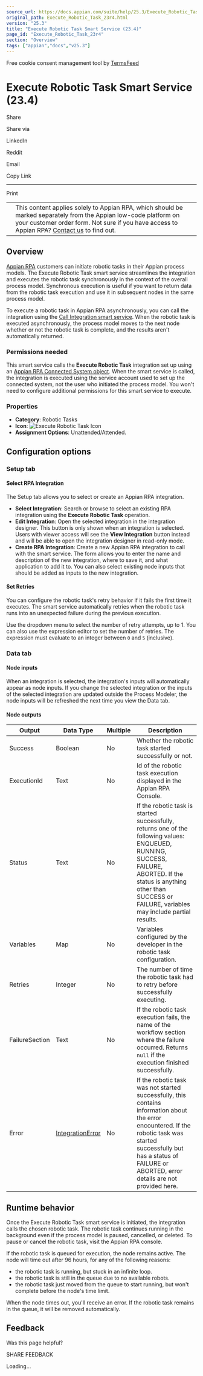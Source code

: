 ```yaml
---
source_url: https://docs.appian.com/suite/help/25.3/Execute_Robotic_Task_23r4.html
original_path: Execute_Robotic_Task_23r4.html
version: "25.3"
title: "Execute Robotic Task Smart Service (23.4)"
page_id: "Execute_Robotic_Task_23r4"
section: "Overview"
tags: ["appian","docs","v25.3"]
---
```



Free cookie consent management tool by [TermsFeed](https://www.termsfeed.com/)

# Execute Robotic Task Smart Service (23.4)

Share

Share via

LinkedIn

Reddit

Email

Copy Link

* * *

Print

<table><tbody><tr><td><i class="fa fa-check-square-o" aria-hidden="true"></i></td><td>This content applies solely to Appian RPA, which should be marked separately from the Appian low-code platform on your customer order form. Not sure if you have access to Appian RPA? <a href="https://appian.com/contact-us.html">Contact us</a> to find out.</td></tr></tbody></table>

## Overview

[Appian RPA](rpa-9.17/appian-rpa.html) customers can initiate robotic tasks in their Appian process models. The Execute Robotic Task smart service streamlines the integration and executes the robotic task synchronously in the context of the overall process model. Synchronous execution is useful if you want to return data from the robotic task execution and use it in subsequent nodes in the same process model.

To execute a robotic task in Appian RPA asynchronously, you can call the integration using the [Call Integration smart service](Call_Integration_Smart_Service.html). When the robotic task is executed asynchronously, the process model moves to the next node whether or not the robotic task is complete, and the results aren't automatically returned.

### Permissions needed

This smart service calls the **Execute Robotic Task** integration set up using an [Appian RPA Connected System object](appian-rpa-connected-system.html). When the smart service is called, the integration is executed using the service account used to set up the connected system, not the user who initiated the process model. You won't need to configure additional permissions for this smart service to execute.

### Properties

-   **Category**: Robotic Tasks
-   **Icon**: ![Execute Robotic Task Icon](images/Smart_Service_Icons/Execute_Robotic_Process.png)
-   **Assignment Options**: Unattended/Attended.

## Configuration options

### Setup tab

#### Select RPA Integration

The Setup tab allows you to select or create an Appian RPA integration.

-   **Select Integration**: Search or browse to select an existing RPA integration using the **Execute Robotic Task** operation.
-   **Edit Integration**: Open the selected integration in the integration designer. This button is only shown when an integration is selected. Users with viewer access will see the **View Integration** button instead and will be able to open the integration designer in read-only mode.
-   **Create RPA Integration**: Create a new Appian RPA integration to call with the smart service. The form allows you to enter the name and description of the new integration, where to save it, and what application to add it to. You can also select existing node inputs that should be added as inputs to the new integration.

#### Set Retries

You can configure the robotic task's retry behavior if it fails the first time it executes. The smart service automatically retries when the robotic task runs into an unexpected failure during the previous execution.

Use the dropdown menu to select the number of retry attempts, up to 1. You can also use the expression editor to set the number of retries. The expression must evaluate to an integer between `0` and `5` (inclusive).

### Data tab

#### Node inputs

When an integration is selected, the integration's inputs will automatically appear as node inputs. If you change the selected integration or the inputs of the selected integration are updated outside the Process Modeler, the node inputs will be refreshed the next time you view the Data tab.

#### Node outputs

| Output | Data Type | Multiple | Description |
| --- | --- | --- | --- |
| Success | Boolean | No | Whether the robotic task started successfully or not. |
| ExecutionId | Text | No | Id of the robotic task execution displayed in the Appian RPA Console. |
| Status | Text | No | If the robotic task is started successfully, returns one of the following values: ENQUEUED, RUNNING, SUCCESS, FAILURE, ABORTED. If the status is anything other than SUCCESS or FAILURE, variables may include partial results. |
| Variables | Map | No | Variables configured by the developer in the robotic task configuration. |
| Retries | Integer | No | The number of time the robotic task had to retry before successfully executing. |
| FailureSection | Text | No | If the robotic task execution fails, the name of the workflow section where the failure occurred. Returns `null` if the execution finished successfully. |
| Error | [IntegrationError](fnc_system_a_integrationerror.html) | No | If the robotic task was not started successfully, this contains information about the error encountered. If the robotic task was started successfully but has a status of FAILURE or ABORTED, error details are not provided here. |

## Runtime behavior

Once the Execute Robotic Task smart service is initiated, the integration calls the chosen robotic task. The robotic task continues running in the background even if the process model is paused, cancelled, or deleted. To pause or cancel the robotic task, visit the Appian RPA console.

If the robotic task is queued for execution, the node remains active. The node will time out after 96 hours, for any of the following reasons:

-   the robotic task is running, but stuck in an infinite loop.
-   the robotic task is still in the queue due to no available robots.
-   the robotic task just moved from the queue to start running, but won't complete before the node's time limit.

When the node times out, you'll receive an error. If the robotic task remains in the queue, it will be removed automatically.

## Feedback

Was this page helpful?

SHARE FEEDBACK

Loading...